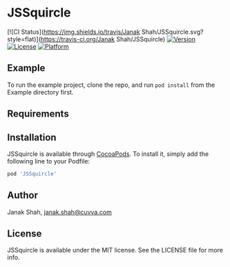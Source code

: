 # JSSquircle

[![CI Status](https://img.shields.io/travis/Janak Shah/JSSquircle.svg?style=flat)](https://travis-ci.org/Janak Shah/JSSquircle)
[![Version](https://img.shields.io/cocoapods/v/JSSquircle.svg?style=flat)](https://cocoapods.org/pods/JSSquircle)
[![License](https://img.shields.io/cocoapods/l/JSSquircle.svg?style=flat)](https://cocoapods.org/pods/JSSquircle)
[![Platform](https://img.shields.io/cocoapods/p/JSSquircle.svg?style=flat)](https://cocoapods.org/pods/JSSquircle)

## Example

To run the example project, clone the repo, and run `pod install` from the Example directory first.

## Requirements

## Installation

JSSquircle is available through [CocoaPods](https://cocoapods.org). To install
it, simply add the following line to your Podfile:

```ruby
pod 'JSSquircle'
```

## Author

Janak Shah, janak.shah@cuvva.com

## License

JSSquircle is available under the MIT license. See the LICENSE file for more info.
